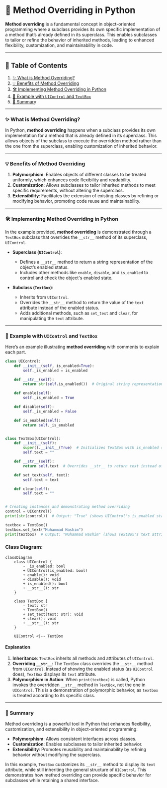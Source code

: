 # 🔄 Method Overriding in Python

**Method overriding** is a fundamental concept in object-oriented programming where a subclass provides its own specific implementation of a method that’s already defined in its superclass. This enables subclasses to tailor or refine the behavior of inherited methods, leading to enhanced flexibility, customization, and maintainability in code.

---

## 📑 Table of Contents

1. [✨ What is Method Overriding?](#-what-is-method-overriding)
2. [💡 Benefits of Method Overriding](#-benefits-of-method-overriding)
3. [🛠️ Implementing Method Overriding in Python](#️-implementing-method-overriding-in-python)
4. [📘 Example with `UIControl` and `TextBox`](#-example-with-uicontrol-and-textbox)
5. [📜 Summary](#-summary)

---

### ✨ What is Method Overriding?

In Python, **method overriding** happens when a subclass provides its own implementation for a method that is already defined in its superclass. This allows objects of the subclass to execute the overridden method rather than the one from the superclass, enabling customization of inherited behavior.

---

### 💡 Benefits of Method Overriding

1. **Polymorphism**: Enables objects of different classes to be treated uniformly, which enhances code flexibility and readability.
2. **Customization**: Allows subclasses to tailor inherited methods to meet specific requirements, without altering the superclass.
3. **Extensibility**: Facilitates the extension of existing classes by refining or modifying behavior, promoting code reuse and maintainability.

---

### 🛠️ Implementing Method Overriding in Python

In the example provided, **method overriding** is demonstrated through a `TextBox` subclass that overrides the `__str__` method of its superclass, `UIControl`.

- **Superclass (`UIControl`)**:
  - Defines a `__str__` method to return a string representation of the object’s enabled status.
  - Includes other methods like `enable`, `disable`, and `is_enabled` to control and check the object's enabled state.

- **Subclass (`TextBox`)**:
  - Inherits from `UIControl`.
  - Overrides the `__str__` method to return the value of the `text` attribute instead of the enabled status.
  - Adds additional methods, such as `set_text` and `clear`, for manipulating the `text` attribute.

---

### 📘 Example with `UIControl` and `TextBox`

Here’s an example illustrating **method overriding** with comments to explain each part.

```python
class UIControl:
    def __init__(self, is_enabled=True):
        self._is_enabled = is_enabled

    def __str__(self):
        return str(self.is_enabled())  # Original string representation in UIControl

    def enable(self):
        self._is_enabled = True

    def disable(self):
        self._is_enabled = False

    def is_enabled(self):
        return self._is_enabled


class TextBox(UIControl):
    def __init__(self):
        super().__init__(True)  # Initializes TextBox with is_enabled set to True
        self.text = ""

    def __str__(self):
        return self.text  # Overrides __str__ to return text instead of is_enabled status

    def set_text(self, text):
        self.text = text

    def clear(self):
        self.text = ""


# Creating instances and demonstrating method overriding
control = UIControl()
print(str(control))  # Output: "True" (shows UIControl's is_enabled status)

textbox = TextBox()
textbox.set_text("Muhammad Hashim")
print(textbox)  # Output: "Muhammad Hashim" (shows TextBox's text attribute)
```

### Class Diagram:
```mermaid
classDiagram
    class UIControl {
        - _is_enabled: bool
        + UIControl(is_enabled: bool)
        + enable(): void
        + disable(): void
        + is_enabled(): bool
        + __str__(): str
    }

    class TextBox {
        - text: str
        + TextBox()
        + set_text(text: str): void
        + clear(): void
        + __str__(): str
    }

    UIControl <|-- TextBox
```

#### Explanation

1. **Inheritance**: `TextBox` inherits all methods and attributes of `UIControl`.
2. **Overriding `__str__`**: The `TextBox` class overrides the `__str__` method from `UIControl`. Instead of showing the enabled status (as `UIControl` does), `TextBox` displays its `text` attribute.
3. **Polymorphism in Action**: When `print(textbox)` is called, Python invokes the overridden `__str__` method in `TextBox`, not the one in `UIControl`. This is a demonstration of polymorphic behavior, as `textbox` is treated according to its specific class.

---

### 📜 Summary

Method overriding is a powerful tool in Python that enhances flexibility, customization, and extensibility in object-oriented programming:

- **Polymorphism**: Allows consistent interfaces across classes.
- **Customization**: Enables subclasses to tailor inherited behavior.
- **Extensibility**: Promotes reusability and maintainability by refining behavior without modifying the superclass.

In this example, `TextBox` customizes its `__str__` method to display its `text` attribute, while still inheriting the general structure of `UIControl`. This demonstrates how method overriding can provide specific behavior for subclasses while retaining a shared interface.
